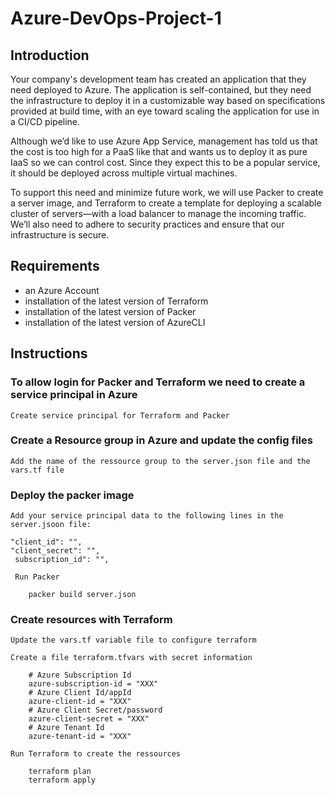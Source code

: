 # Azure-DevOps-Project-1

## Introduction

Your company's development team has created an application that they need deployed to Azure. The application is self-contained, but they need the infrastructure to deploy it in a customizable way based on specifications provided at build time, with an eye toward scaling the application for use in a CI/CD pipeline.

Although we’d like to use Azure App Service, management has told us that the cost is too high for a PaaS like that and wants us to deploy it as pure IaaS so we can control cost. Since they expect this to be a popular service, it should be deployed across multiple virtual machines.

To support this need and minimize future work, we will use Packer to create a server image, and Terraform to create a template for deploying a scalable cluster of servers—with a load balancer to manage the incoming traffic. We’ll also need to adhere to security practices and ensure that our infrastructure is secure.

## Requirements
- an Azure Account
- installation of the latest version of Terraform
- installation of the latest version of Packer
- installation of the latest version of AzureCLI

## Instructions

### To allow login for Packer and Terraform we need to create a service principal in Azure

    Create service principal for Terraform and Packer 

### Create a Resource group in Azure and update the config files

    Add the name of the ressource group to the server.json file and the vars.tf file

### Deploy the packer image
    Add your service principal data to the following lines in the server.jsoon file:
    
    "client_id": "",
    "client_secret": "",
     subscription_id": "",
     
     Run Packer
        
        packer build server.json

### Create resources with Terraform
    
    Update the vars.tf variable file to configure terraform
    
    Create a file terraform.tfvars with secret information
    
        # Azure Subscription Id
        azure-subscription-id = "XXX"
        # Azure Client Id/appId
        azure-client-id = "XXX"
        # Azure Client Secret/password
        azure-client-secret = "XXX"
        # Azure Tenant Id
        azure-tenant-id = "XXX"
        
    Run Terraform to create the ressources
    
        terraform plan
        terraform apply
